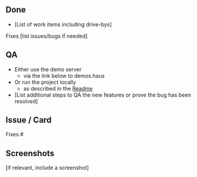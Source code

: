 ## Done

- [List of work items including drive-bys]

Fixes [list issues/bugs if needed]

## QA

- Either use the demo server
  - via the link below to demos.haus
- Or run the project locally
  - as described in the [Readme](https://github.com/canonical/lxd-ui#setting-up-for-development)
- [List additional steps to QA the new features or prove the bug has been resolved]


## Issue / Card

Fixes #

## Screenshots

[if relevant, include a screenshot]